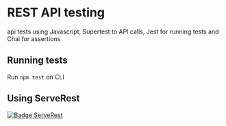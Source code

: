 # REST API testing

api tests using Javascript, Supertest to API calls, Jest for running tests and Chai for assertions

## Running tests
Run `npm test` on CLI

## Using ServeRest

[![Badge ServeRest](https://img.shields.io/badge/API-ServeRest-green?style=for-the-badge)](https://github.com/PauloGoncalvesBH/ServeRest/)
